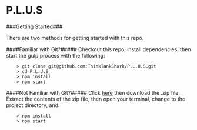 # P.L.U.S

###Getting Started###

There are two methods for getting started with this repo.

####Familiar with Git?#####
Checkout this repo, install dependencies, then start the gulp process with the following:

```
	> git clone git@github.com:ThinkTankShark/P.L.U.S.git
	> cd P.L.U.S
	> npm install
	> npm start
```

####Not Familiar with Git?#####
Click [here](https://github.com/ThinkTankShark/P.L.U.S.git) then download the .zip file.  Extract the contents of the zip file, then open your terminal, change to the project directory, and:

```
	> npm install
	> npm start
```
